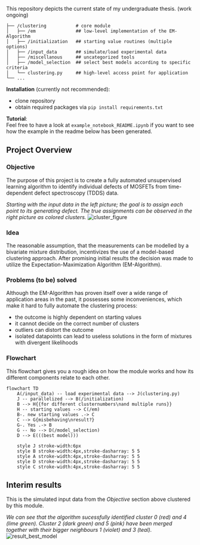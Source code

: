 
This repository depicts the current state of my undergraduate thesis. (work ongoing)

    ├── /clustering           # core module
    │   ├── /em               ## low-level implementation of the EM-Algorithm
    │   ├── /initialization   ## starting value routines (multiple options)
    │   ├── /input_data       ## simulate/load experimental data
    │   ├── /miscellanous     ## uncategorized tools
    │   ├── /model_selection  ## select best models according to specific criteria
    │   └── clustering.py     ## high-level access point for application
    └── ...

**Installation** (currently not recommended): 
* clone repository
* obtain required packages via ```pip install requirements.txt``` 
 
**Tutorial**:  
Feel free to have a look at ```example_notebook_README.ipynb``` if you want to see how the example in the readme below has been generated. 
    
## Project Overview
### Objective

The purpose of this project is to create a fully automated unsupervised learning algorithm to identify individual defects of MOSFETs from time-dependent defect spectroscopy (TDDS) data.
  
*Starting with the input data in the left picture; the goal is to assign each point to its generating defect. The true assignments can be observed in the right picture as colored clusters.*
![cluster_figure](https://user-images.githubusercontent.com/97874941/207207841-bc978c52-2cd5-4f18-b1fe-e30661fea504.svg)

### Idea

The reasonable assumption, that the measurements can be modelled 
by a bivariate mixture distribution, incentivizes the use of a model-based clustering approach. After promising initial results 
the decision was made to utilize the Expectation-Maximization Algorithm (EM-Algorithm).

### Problems (to be) solved
Although the EM-Algorithm has proven itself over a wide range of application areas in the past, 
it possesses some inconveniences, which make it hard to fully automate the clustering process:

* the outcome is highly dependent on starting values
* it cannot decide on the correct number of clusters   
* outliers can distort the outcome
* isolated datapoints can lead to useless solutions in the form of mixtures with divergent likelihoods

 
### Flowchart
This flowchart gives you a rough idea on how the module works and how its different components relate to each other. 

```mermaid
flowchart TD
    A(/input_data) -- load experimental data --> J(clustering.py)
    J -- parallelized --> B(/initialization)
    B --> H{{for different clusternumbers\nand multiple runs}}
    H -- starting values --> C(/em)
    B-. new starting values .-> C
    C --> G{misbehaving\nresult?}
    G-. Yes .-> B
    G -- No --> D(/model_selection)
    D --> E(((best model)))
    
    style J stroke-width:6px
    style B stroke-width:4px,stroke-dasharray: 5 5
    style A stroke-width:4px,stroke-dasharray: 5 5
    style D stroke-width:4px,stroke-dasharray: 5 5
    style C stroke-width:4px,stroke-dasharray: 5 5
```
    
  
## Interim results
This is the simulated input data from the *Objective* section above clustered by this module.  
 
  

*We can see that the algorithm sucessfully identified cluster 0 (red) and 4 (lime green). Cluster 2 (dark green) and 5 (pink) have been merged together with their bigger neighbours 1 (violet) and 3 (teal).*
![result_best_model](https://user-images.githubusercontent.com/97874941/207207821-f3f879fa-a809-4528-8470-09d96e48fa87.svg)

